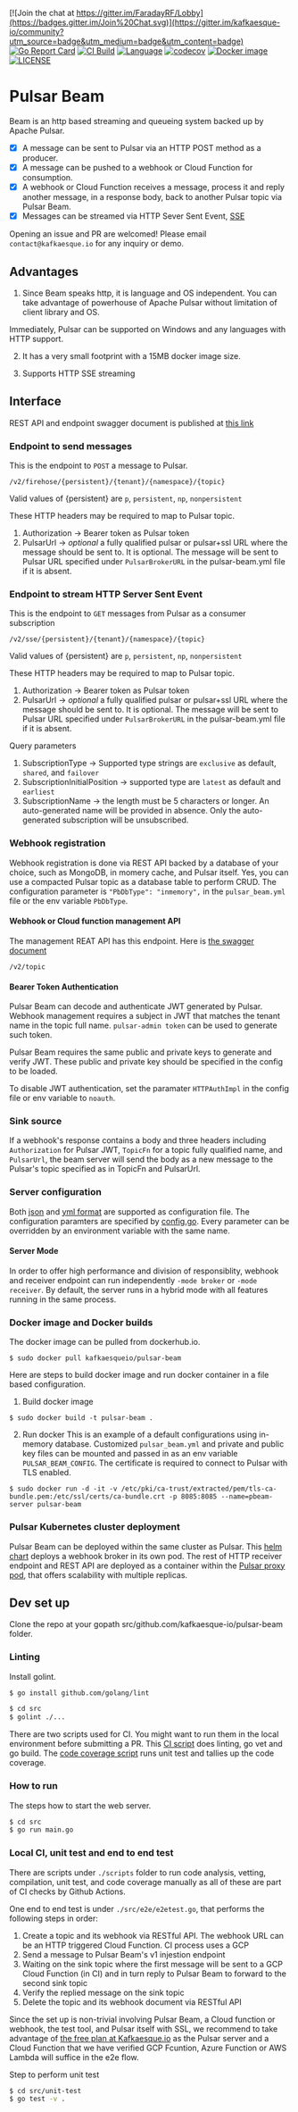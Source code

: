 [![Join the chat at https://gitter.im/FaradayRF/Lobby](https://badges.gitter.im/Join%20Chat.svg)](https://gitter.im/kafkaesque-io/community?utm_source=badge&utm_medium=badge&utm_content=badge)
[![Go Report Card](https://goreportcard.com/badge/github.com/kafkaesque-io/pulsar-beam)](https://goreportcard.com/report/github.com/kafkaesque-io/pulsar-beam)
[![CI Build](https://github.com/kafkaesque-io/pulsar-beam/workflows/ci/badge.svg
)](https://github.com/kafkaesque-io/pulsar-beam/actions)
[![Language](https://img.shields.io/badge/Language-Go-blue.svg)](https://golang.org/)
[![codecov](https://codecov.io/gh/kafkaesque-io/pulsar-beam/branch/master/graph/badge.svg)](https://codecov.io/gh/kafkaesque-io/pulsar-beam)
[![Docker image](https://shields.beevelop.com/docker/image/image-size/kafkaesqueio/pulsar-beam/0.22.svg?style=round-square)](https://hub.docker.com/r/kafkaesqueio/pulsar-beam/)
[![LICENSE](https://img.shields.io/hexpm/l/pulsar.svg)](https://github.com/kafkaesque-io/pulsar-beam/blob/master/LICENSE)

# Pulsar Beam

Beam is an http based streaming and queueing system backed up by Apache Pulsar.

- [x] A message can be sent to Pulsar via an HTTP POST method as a producer.
- [x] A message can be pushed to a webhook or Cloud Function for consumption.
- [x] A webhook or Cloud Function receives a message, process it and reply another message, in a response body, back to another Pulsar topic via Pulsar Beam.
- [x] Messages can be streamed via HTTP Sever Sent Event, [SSE](https://www.html5rocks.com/en/tutorials/eventsource/basics/)

Opening an issue and PR are welcomed! Please email `contact@kafkaesque.io` for any inquiry or demo.

## Advantages
1. Since Beam speaks http, it is language and OS independent. You can take advantage of powerhouse of Apache Pulsar without limitation of client library and OS.

Immediately, Pulsar can be supported on Windows and any languages with HTTP support.

2. It has a very small footprint with a 15MB docker image size.

3. Supports HTTP SSE streaming

## Interface

REST API and endpoint swagger document is published at [this link](https://kafkaesque-io.github.io/pulsar-beam-swagger/)

### Endpoint to send messages
This is the endpoint to `POST` a message to Pulsar. 

```
/v2/firehose/{persistent}/{tenant}/{namespace}/{topic}
```
Valid values of {persistent} are `p`, `persistent`, `np`, `nonpersistent`

These HTTP headers may be required to map to Pulsar topic.
1. Authorization -> Bearer token as Pulsar token
2. PulsarUrl -> *optional* a fully qualified pulsar or pulsar+ssl URL where the message should be sent to. It is optional. The message will be sent to Pulsar URL specified under `PulsarBrokerURL` in the pulsar-beam.yml file if it is absent.

### Endpoint to stream HTTP Server Sent Event
This is the endpoint to `GET` messages from Pulsar as a consumer subscription
```
/v2/sse/{persistent}/{tenant}/{namespace}/{topic}
```
Valid values of {persistent} are `p`, `persistent`, `np`, `nonpersistent`

These HTTP headers may be required to map to Pulsar topic.
1. Authorization -> Bearer token as Pulsar token
2. PulsarUrl -> *optional* a fully qualified pulsar or pulsar+ssl URL where the message should be sent to. It is optional. The message will be sent to Pulsar URL specified under `PulsarBrokerURL` in the pulsar-beam.yml file if it is absent.

Query parameters
1. SubscriptionType -> Supported type strings are `exclusive` as default, `shared`, and `failover`
2. SubscriptionInitialPosition -> supported type are `latest` as default and `earliest`
3. SubscriptionName -> the length must be 5 characters or longer. An auto-generated name will be provided in absence. Only the auto-generated subscription will be unsubscribed.

### Webhook registration
Webhook registration is done via REST API backed by a database of your choice, such as MongoDB, in momery cache, and Pulsar itself. Yes, you can use a compacted Pulsar topic as a database table to perform CRUD. The configuration parameter is `"PbDbType": "inmemory",` in the `pulsar_beam.yml` file or the env variable `PbDbType`.

#### Webhook or Cloud function management API
The management REAT API has this endpoint. Here is [the swagger document](https://kafkaesque-io.github.io/pulsar-beam-swagger/#/Create-or-Update-Topic)
```
/v2/topic
```

#### Bearer Token Authentication
Pulsar Beam can decode and authenticate JWT generated by Pulsar. Webhook management requires a subject in JWT that matches the tenant name in the topic full name. `pulsar-admin token` can be used to generate such token.

Pulsar Beam requires the same public and private keys to generate and verify JWT. These public and private key should be specified in the config to be loaded.

To disable JWT authentication, set the paramater `HTTPAuthImpl` in the config file or env variable to `noauth`.

### Sink source

If a webhook's response contains a body and three headers including `Authorization` for Pulsar JWT, `TopicFn` for a topic fully qualified name, and `PulsarUrl`, the beam server will send the body as a new message to the Pulsar's topic specified as in TopicFn and PulsarUrl.

### Server configuration

Both [json](./config/pulsar_beam.json) and [yml format](./config/pulsar_beam.yml) are supported as configuration file. The configuration paramters are specified by [config.go](https://github.com/kafkaesque-io/pulsar-beam/blob/master/src/util/config.go#L25). Every parameter can be overridden by an environment variable with the same name.

#### Server Mode
In order to offer high performance and division of responsiblity, webhook and receiver endpoint can run independently `-mode broker` or `-mode receiver`. By default, the server runs in a hybrid mode with all features running in the same process.


### Docker image and Docker builds
The docker image can be pulled from dockerhub.io.
```
$ sudo docker pull kafkaesqueio/pulsar-beam
```

Here are steps to build docker image and run docker container in a file based configuration.

1. Build docker image
```
$ sudo docker build -t pulsar-beam .
```

2. Run docker
This is an example of a default configurations using in-memory database. Customized `pulsar_beam.yml` and private and public key files can be mounted and passed in as an env variable `PULSAR_BEAM_CONFIG`. The certificate is required to connect to Pulsar with TLS enabled.

```
$ sudo docker run -d -it -v /etc/pki/ca-trust/extracted/pem/tls-ca-bundle.pem:/etc/ssl/certs/ca-bundle.crt -p 8085:8085 --name=pbeam-server pulsar-beam
```

### Pulsar Kubernetes cluster deployment

Pulsar Beam can be deployed within the same cluster as Pulsar. This [helm chart](https://github.com/kafkaesque-io/pulsar-helm-chart/blob/master/helm-chart-sources/pulsar/templates/beamwh-deployment.yaml) deploys a webhook broker in its own pod. The rest of HTTP receiver endpoint and REST API are deployed as a container within the [Pulsar proxy pod](https://github.com/kafkaesque-io/pulsar-helm-chart), that offers scalability with multiple replicas.


## Dev set up
Clone the repo at your gopath src/github.com/kafkaesque-io/pulsar-beam folder.

### Linting
Install golint.
```bash
$ go install github.com/golang/lint
```

```bash
$ cd src
$ golint ./...
```

There are two scripts used for CI. You might want to run them in the local environment before submitting a PR.
This [CI script](./scripts/ci.sh) does linting, go vet and go build.
The [code coverage script](./scripts/test_coverage.sh) runs unit test and tallies up the code coverage.

### How to run 
The steps how to start the web server.
```bash
$ cd src
$ go run main.go
```

### Local CI, unit test and end to end test
There are scripts under `./scripts` folder to run code analysis, vetting, compilation, unit test, and code coverage manually as all of these are part of CI checks by Github Actions.

One end to end test is under `./src/e2e/e2etest.go`, that performs the following steps in order:
1. Create a topic and its webhook via RESTful API. The webhook URL can be an HTTP triggered Cloud Function. CI process uses a GCP 
2. Send a message to Pulsar Beam's v1 injestion endpoint
3. Waiting on the sink topic where the first message will be sent to a GCP Cloud Function (in CI) and in turn reply to Pulsar Beam to forward to the second sink topic
4. Verify the replied message on the sink topic
5. Delete the topic and its webhook document via RESTful API

Since the set up is non-trivial involving Pulsar Beam, a Cloud function or webhook, the test tool, and Pulsar itself with SSL, we recommend to take advantage of [the free plan at Kafkaesque.io](https://kafkaesque.io) as the Pulsar server and a Cloud Function that we have verified GCP Fcuntion, Azure Function or AWS Lambda will suffice in the e2e flow.

 Step to perform unit test
```bash
$ cd src/unit-test
$ go test -v .
```
